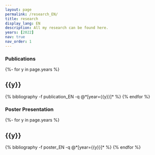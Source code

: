 ```yaml
---
layout: page
permalink: /research_EN/
title: research
display_lang: EN
description: All my research can be found here.
years: [2022]
nav: true
nav_order: 1
---
```

<!-- _pages/publications.md -->
### **Publications**

<div class="publications">
{%- for y in page.years %}
  <h2 class="year">{{y}}</h2>
  {% bibliography -f publication_EN -q @*[year={{y}}]* %}
{% endfor %}
</div>

### **Poster Presentation**

<div class="publications">
{%- for y in page.years %}
  <h2 class="year">{{y}}</h2>
  {% bibliography -f poster_EN -q @*[year={{y}}]* %}
{% endfor %}
</div>

